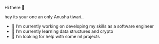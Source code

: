  Hi there 👋


hey its your one an only Anusha tiwari..

- 🔭 I’m currently working on developing my skills as a software engineer
- 🌱 I’m currently learning data structures and crypto
- 🤔 I’m looking for help with some ml projects

